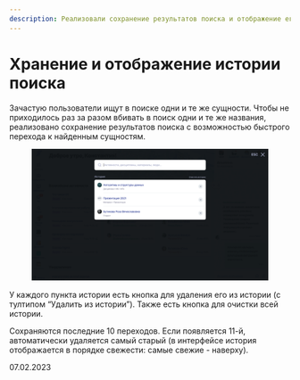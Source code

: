 ```yaml
---
description: Реализовали сохранение результатов поиска и отображение его истории
---
```


# Хранение и отображение истории поиска

Зачастую пользователи ищут в поиске одни и те же сущности. Чтобы не приходилось раз за разом вбивать в поиск одни и те же названия, реализовано сохранение результатов поиска с возможностью быстрого перехода к найденным сущностям.

<figure><img src="../../.gitbook/assets/image (256).png" alt=""><figcaption></figcaption></figure>

У каждого пункта истории есть кнопка для удаления его из истории (с тултипом “Удалить из истории”). Также есть кнопка для очистки всей истории.

Сохраняются последние 10 переходов. Если появляется 11-й, автоматически удаляется самый старый (в интерфейсе история отображается в порядке свежести: самые свежие - наверху).

07.02.2023
